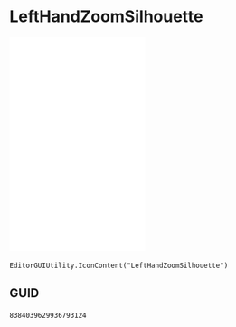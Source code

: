 # LeftHandZoomSilhouette
![](/img/LeftHandZoomSilhouette.png)

``` CSharp
EditorGUIUtility.IconContent("LeftHandZoomSilhouette")
```
## GUID
```
8384039629936793124
```
